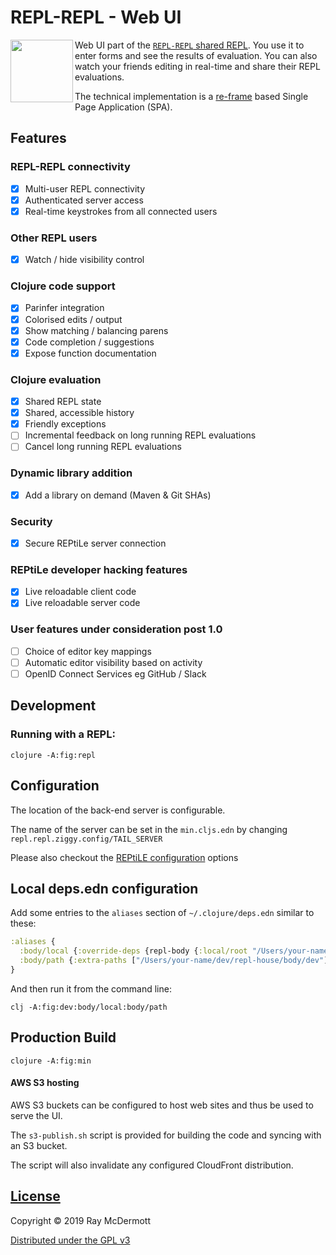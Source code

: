 # REPL-REPL - Web UI

<img align="left" src="https://github.com/raymcdermott/repl-tongue/blob/master/resources/public/images/repl-logo-yellow-transparent.png" width="100">

Web UI part of the [`REPL-REPL` shared REPL](https://github.com/raymcdermott/repl-node). You use it to enter forms and see the results of evaluation. You can also watch your friends editing in real-time and share their REPL evaluations.

The technical implementation is a [re-frame](https://github.com/Day8/re-frame) based Single Page Application (SPA).

## Features

### REPL-REPL connectivity
- [X] Multi-user REPL connectivity
- [X] Authenticated server access
- [X] Real-time keystrokes from all connected users

### Other REPL users
- [X] Watch / hide visibility control

### Clojure code support
- [X] Parinfer integration
- [X] Colorised edits / output
- [X] Show matching / balancing parens
- [X] Code completion / suggestions 
- [X] Expose function documentation

### Clojure evaluation
- [X] Shared REPL state
- [X] Shared, accessible history
- [X] Friendly exceptions 
- [ ] Incremental feedback on long running REPL evaluations
- [ ] Cancel long running REPL evaluations

### Dynamic library addition
- [X] Add a library on demand (Maven & Git SHAs)

### Security
- [X] Secure REPtiLe server connection

### REPtiLe developer hacking features
- [X] Live reloadable client code
- [X] Live reloadable server code

### User features under consideration post 1.0
- [ ] Choice of editor key mappings
- [ ] Automatic editor visibility based on activity
- [ ] OpenID Connect Services eg GitHub / Slack

## Development

### Running with a REPL:

```
clojure -A:fig:repl
```

## Configuration

The location of the back-end server is configurable.

The name of the server can be set in the `min.cljs.edn` by changing `repl.repl.ziggy.config/TAIL_SERVER`

Please also checkout the [REPtiLE configuration](https://github.com/raymcdermott/reptile-tail) options

## Local deps.edn configuration

Add some entries to the `aliases` section of `~/.clojure/deps.edn` similar to these:

```clojure
:aliases {
  :body/local {:override-deps {repl-body {:local/root "/Users/your-name/dev/repl-house/body"}}}
  :body/path {:extra-paths ["/Users/your-name/dev/repl-house/body/dev"]}
}
```

And then run it from the command line:

```
clj -A:fig:dev:body/local:body/path
```

## Production Build

```
clojure -A:fig:min
```

#### AWS S3 hosting

AWS S3 buckets can be configured to host web sites and thus be used to serve the UI.

The `s3-publish.sh` script is provided for building the code and syncing with an S3 bucket. 

The script will also invalidate any configured CloudFront distribution.

## [License](LICENSE)

Copyright © 2019 Ray McDermott

[Distributed under the GPL v3](LICENSE)